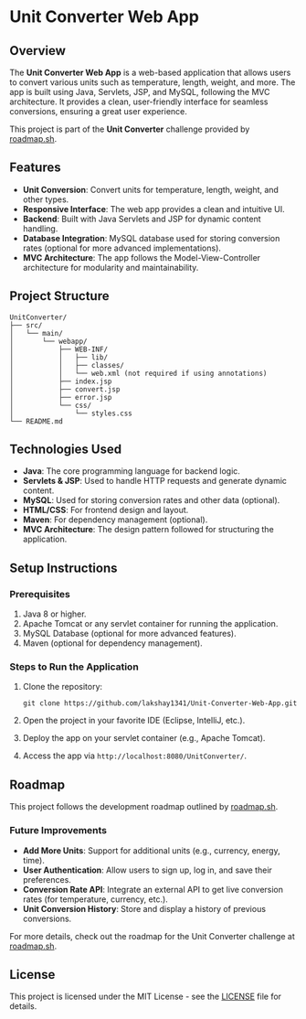 # Unit Converter Web App

## Overview

The **Unit Converter Web App** is a web-based application that allows users to convert various units such as temperature, length, weight, and more. The app is built using Java, Servlets, JSP, and MySQL, following the MVC architecture. It provides a clean, user-friendly interface for seamless conversions, ensuring a great user experience.

This project is part of the **Unit Converter** challenge provided by [roadmap.sh](https://roadmap.sh/projects/unit-converter).

## Features

- **Unit Conversion**: Convert units for temperature, length, weight, and other types.
- **Responsive Interface**: The web app provides a clean and intuitive UI.
- **Backend**: Built with Java Servlets and JSP for dynamic content handling.
- **Database Integration**: MySQL database used for storing conversion rates (optional for more advanced implementations).
- **MVC Architecture**: The app follows the Model-View-Controller architecture for modularity and maintainability.

## Project Structure

```
UnitConverter/
├── src/
│   └── main/
│       └── webapp/
│           ├── WEB-INF/
│           │   ├── lib/
│           │   ├── classes/
│           │   └── web.xml (not required if using annotations)
│           ├── index.jsp
│           ├── convert.jsp
│           ├── error.jsp
│           └── css/
│               └── styles.css
└── README.md
```

## Technologies Used

- **Java**: The core programming language for backend logic.
- **Servlets & JSP**: Used to handle HTTP requests and generate dynamic content.
- **MySQL**: Used for storing conversion rates and other data (optional).
- **HTML/CSS**: For frontend design and layout.
- **Maven**: For dependency management (optional).
- **MVC Architecture**: The design pattern followed for structuring the application.

## Setup Instructions

### Prerequisites

1. Java 8 or higher.
2. Apache Tomcat or any servlet container for running the application.
3. MySQL Database (optional for more advanced features).
4. Maven (optional for dependency management).

### Steps to Run the Application

1. Clone the repository:
   ```
   git clone https://github.com/lakshay1341/Unit-Converter-Web-App.git
   ```

2. Open the project in your favorite IDE (Eclipse, IntelliJ, etc.).

3. Deploy the app on your servlet container (e.g., Apache Tomcat).

4. Access the app via `http://localhost:8080/UnitConverter/`.

## Roadmap

This project follows the development roadmap outlined by [roadmap.sh](https://roadmap.sh/projects/unit-converter).

### Future Improvements

- **Add More Units**: Support for additional units (e.g., currency, energy, time).
- **User Authentication**: Allow users to sign up, log in, and save their preferences.
- **Conversion Rate API**: Integrate an external API to get live conversion rates (for temperature, currency, etc.).
- **Unit Conversion History**: Store and display a history of previous conversions.

For more details, check out the roadmap for the Unit Converter challenge at [roadmap.sh](https://roadmap.sh/projects/unit-converter).

## License

This project is licensed under the MIT License - see the [LICENSE](LICENSE) file for details.
